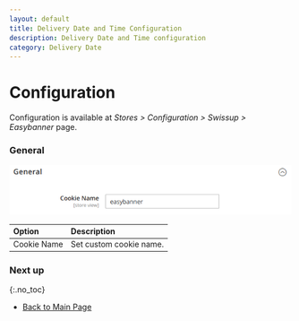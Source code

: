 ```yaml
---
layout: default
title: Delivery Date and Time Configuration
description: Delivery Date and Time configuration
category: Delivery Date
---
```


# Configuration

Configuration is available at
_Stores > Configuration > Swissup > Easybanner_ page.

### General

![General configuration](/images/m2/easybanners/configuration/general.png)

Option                          | Description
:-------------------------------|:-------------------------
Cookie Name                     | Set custom cookie name.

### Next up
{:.no_toc}

 -  [Back to Main Page](/m2/extensions/easybanners/)
